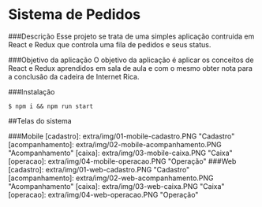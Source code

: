 # Sistema de Pedidos

###Descrição
Esse projeto se trata de uma simples aplicação contruida em React e Redux 
que controla uma fila de pedidos e seus status.

###Objetivo da aplicação
O objetivo da aplicação é aplicar os conceitos de React e Redux aprendidos 
em sala de aula e com o mesmo obter nota para a conclusão da cadeira de 
Internet Rica.

###Instalação
```
$ npm i && npm run start
```

##Telas do sistema

###Mobile
[cadastro]: extra/img/01-mobile-cadastro.PNG "Cadastro"
[acompanhamento]: extra/img/02-mobile-acompanhamento.PNG "Acompanhamento"
[caixa]: extra/img/03-mobile-caixa.PNG "Caixa"
[operacao]: extra/img/04-mobile-operacao.PNG "Operação"
###Web
[cadastro]: extra/img/01-web-cadastro.PNG "Cadastro"
[acompanhamento]: extra/img/02-web-acompanhamento.PNG "Acompanhamento"
[caixa]: extra/img/03-web-caixa.PNG "Caixa"
[operacao]: extra/img/04-web-operacao.PNG "Operação"